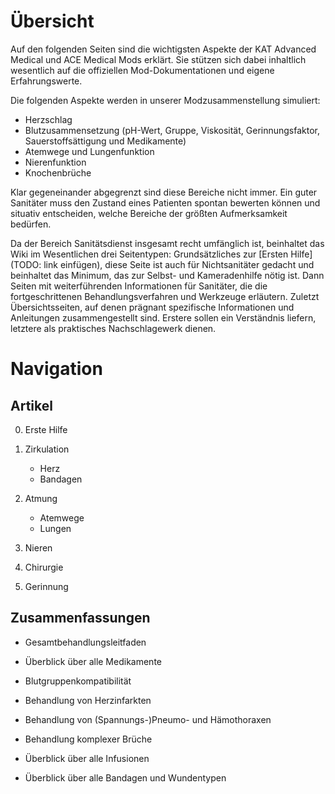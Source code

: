 Übersicht
=========

Auf den folgenden Seiten sind die wichtigsten Aspekte der KAT Advanced Medical und ACE Medical Mods erklärt. Sie stützen sich dabei inhaltlich wesentlich auf die offiziellen Mod-Dokumentationen und eigene Erfahrungswerte. 

Die folgenden Aspekte werden in unserer Modzusammenstellung simuliert: 

*   Herzschlag
*   Blutzusammensetzung
    (pH-Wert, Gruppe, Viskosität, Gerinnungsfaktor, Sauerstoffsättigung und Medikamente)
*   Atemwege und Lungenfunktion
*   Nierenfunktion
*   Knochenbrüche

Klar gegeneinander abgegrenzt sind diese Bereiche nicht immer. Ein guter Sanitäter muss den Zustand eines Patienten spontan bewerten können und situativ entscheiden, welche Bereiche der größten Aufmerksamkeit bedürfen.

Da der Bereich Sanitätsdienst insgesamt recht umfänglich ist, beinhaltet das Wiki im Wesentlichen drei Seitentypen: Grundsätzliches zur [Ersten Hilfe](TODO: link einfügen), diese Seite ist auch für Nichtsanitäter gedacht und beinhaltet das Minimum, das zur Selbst- und Kameradenhilfe nötig ist. Dann Seiten mit weiterführenden Informationen für Sanitäter, die die fortgeschrittenen Behandlungsverfahren und Werkzeuge erläutern. Zuletzt Übersichtsseiten, auf denen prägnant spezifische Informationen und Anleitungen zusammengestellt sind. Erstere sollen ein Verständnis liefern, letztere als praktisches Nachschlagewerk dienen.

Navigation
==========

Artikel
-------

0.  Erste Hilfe

1.  Zirkulation
    *   Herz
    *   Bandagen
2.  Atmung
    *   Atemwege
    *   Lungen
3.  Nieren
4.  Chirurgie
5.  Gerinnung

Zusammenfassungen
-----------------

*   Gesamtbehandlungsleitfaden
*   Überblick über alle Medikamente
*   Blutgruppenkompatibilität

*   Behandlung von Herzinfarkten
*   Behandlung von (Spannungs-)Pneumo- und Hämothoraxen
*   Behandlung komplexer Brüche

*   Überblick über alle Infusionen
*   Überblick über alle Bandagen und Wundentypen
